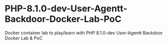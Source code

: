 # PHP-8.1.0-dev-User-Agentt-Backdoor-Docker-Lab-PoC
Docker container lab to play/learn with PHP 8.1.0-dev User-Agentt Backdoor Docker Lab &amp; PoC
